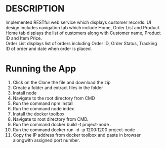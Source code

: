 # DESCRIPTION

Implemented RESTful web service which displays customer records. 
UI design includes navigation tab which include Home, Order List and Product. 
Home tab displays the list of customers along with Customer name, Product ID and Item Price.  
Order List displays list of orders including Order ID, Order Status, Tracking ID of order and date when order is placed. 
# Running the App

1. Click on the Clone the file and download the zip
2. Create a folder and extract files in the folder
3. Install node
4. Navigate to the root directory from CMD
5. Run the command npm install 
6. Run the command node index 
7. Install the docker toolbox
8. Navigate to root directory from CMD. 
9. Run the command docker build -t project-node .
10. Run the command docker run -d -p 1200:1200 project-node
11. Copy the IP address from docker toolbox and paste in browser alongwith assigned port number.
